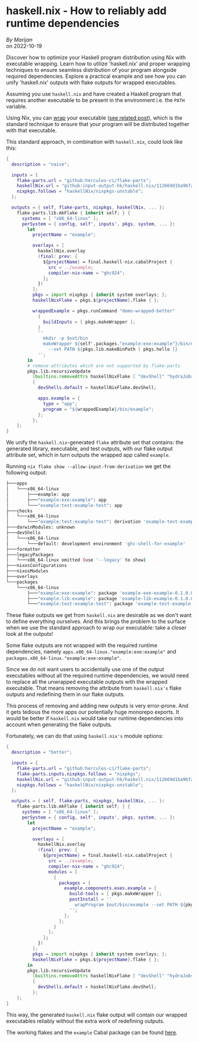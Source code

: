 <h1 id="title">haskell.nix - How to reliably add runtime dependencies</h1>
<p>
  <address>By <a rel="author">Marijan</a></address> on <time id="post-date" datetime="2022-10-19">2022-10-19</time>
</p>

<p id="excerpt">
  Discover how to optimize your Haskell program distribution using Nix with executable wrapping. Learn how to utilize 'haskell.nix' and proper wrapping techniques to ensure seamless distribution of your program alongside required dependencies. Explore a practical example and see how you can unify 'haskell.nix' outputs with flake outputs for wrapped executables.
</p>

Assuming you use `haskell.nix` and have created a Haskell program that requires another executable to be present in the environment i.e. the `PATH` variable.

Using Nix, you can [wrap](https://nixos.wiki/wiki/Nix_Cookbook#Wrapping_packages) your executable ([see related post](/posts/2022-06-03-dont-override-and-wrap-only.html)), which is the standard technique to ensure that your program will be distributed together with that executable.

This standard approach, in combination with `haskell.nix`, could look like this:

```nix
{
  description = "naive";

  inputs = {
    flake-parts.url = "github:hercules-ci/flake-parts";
    haskellNix.url = "github:input-output-hk/haskell.nix/112669d1ba96fa2a1c75478d12d6f38ee2bd3ee6";
    nixpkgs.follows = "haskellNix/nixpkgs-unstable";
  };

  outputs = { self, flake-parts, nixpkgs, haskellNix, ... }:
    flake-parts.lib.mkFlake { inherit self; } {
      systems = [ "x86_64-linux" ];
      perSystem = { config, self', inputs', pkgs, system, ... }:
        let
          projectName = "example";

          overlays = [
            haskellNix.overlay
            (final: prev: {
              ${projectName} = final.haskell-nix.cabalProject {
                src = ../example;
                compiler-nix-name = "ghc924";
              };
            })
          ];
          pkgs = import nixpkgs { inherit system overlays; };
          haskellNixFlake = pkgs.${projectName}.flake { };

          wrappedExample = pkgs.runCommand "demo-wrapped-better"
            {
              buildInputs = [ pkgs.makeWrapper ];
            }
            ''
              mkdir -p $out/bin
              makeWrapper ${self'.packages."example:exe:example"}/bin/example $out/bin/example \
                --set PATH ${pkgs.lib.makeBinPath [ pkgs.hello ]}
            '';
        in
        # remove attributes which are not supported by flake-parts
        pkgs.lib.recursiveUpdate
          (builtins.removeAttrs haskellNixFlake [ "devShell" "hydraJobs" ])
          {
            devShells.default = haskellNixFlake.devShell;

            apps.example = {
              type = "app";
              program = "${wrappedExample}/bin/example";
            };
          };
    };
}
```

We unify the `haskell.nix`-generated `flake` attribute set that contains: the generated library, executable, and test outputs, with our flake output attribute set, which in turn outputs the wrapped app called `example`.

Running `nix flake show --allow-input-from-derivation` we get the following output:

```bash
├───apps
│   └───x86_64-linux
│       ├───example: app
│       ├───"example:exe:example": app
│       └───"example:test:example-test": app
├───checks
│   └───x86_64-linux
│       └───"example:test:example-test": derivation 'example-test-example-test-0.1.0.0-check'
├───darwinModules: unknown
├───devShells
│   └───x86_64-linux
│       └───default: development environment 'ghc-shell-for-example'
├───formatter
├───legacyPackages
│   └───x86_64-linux omitted (use '--legacy' to show)
├───nixosConfigurations
├───nixosModules
├───overlays
└───packages
    └───x86_64-linux
        ├───"example:exe:example": package 'example-exe-example-0.1.0.0'
        ├───"example:lib:example": package 'example-lib-example-0.1.0.0'
        └───"example:test:example-test": package 'example-test-example-test-0.1.0.0'
```

These flake outputs we get from `haskell.nix` are desirable as we don't want to define everything ourselves. And this brings the problem to the surface when we use the standard approach to wrap our executable: take a closer look at the outputs!

Some flake outputs are not wrapped with the required runtime dependencies, namely `apps.x86_64-linux."example:exe:example"` and `packages.x86_64-linux."example:exe:example"`.

Since we do not want users to accidentally use one of the output executables without all the required runtime dependencies, we would need to replace all the unwrapped executable outputs with the wrapped executable.
That means removing the attribute from `haskell.nix's` flake outputs and redefining them in our flake outputs.

This process of removing and adding new outputs is very error-prone. And it gets tedious the more apps our potentially huge monorepo exports. It would be better if `haskell.nix` would take our runtime dependencies into account when generating the flake outputs.

Fortunately, we can do that using `haskell.nix's` module options:

```nix
{
  description = "better";

  inputs = {
    flake-parts.url = "github:hercules-ci/flake-parts";
    flake-parts.inputs.nixpkgs.follows = "nixpkgs";
    haskellNix.url = "github:input-output-hk/haskell.nix/112669d1ba96fa2a1c75478d12d6f38ee2bd3ee6";
    nixpkgs.follows = "haskellNix/nixpkgs-unstable";
  };

  outputs = { self, flake-parts, nixpkgs, haskellNix, ... }:
    flake-parts.lib.mkFlake { inherit self; } {
      systems = [ "x86_64-linux" ];
      perSystem = { config, self', inputs', pkgs, system, ... }:
        let
          projectName = "example";

          overlays = [
            haskellNix.overlay
            (final: prev: {
              ${projectName} = final.haskell-nix.cabalProject {
                src = ../example;
                compiler-nix-name = "ghc924";
                modules = [
                  {
                    packages = {
                      example.components.exes.example = {
                        build-tools = [ pkgs.makeWrapper ];
                        postInstall = ''
                          wrapProgram $out/bin/example --set PATH ${pkgs.lib.makeBinPath [ pkgs.hello ]}
                        '';
                      };
                    };
                  }
                ];
              };
            })
          ];
          pkgs = import nixpkgs { inherit system overlays; };
          haskellNixFlake = pkgs.${projectName}.flake { };
        in
        pkgs.lib.recursiveUpdate
          (builtins.removeAttrs haskellNixFlake [ "devShell" "hydraJobs" ]) # remove attributes which are not supported by flake-parts
          {
            devShells.default = haskellNixFlake.devShell;
          };
    };
}
```

This way, the generated `haskell.nix` flake output will contain our wrapped executables reliably without the extra work of redefining outputs.

The working flakes and the `example` Cabal package can be found [here](https://git.sr.ht/~marijan/website/tree/main/item/examples/haskell-nix/wrap).
